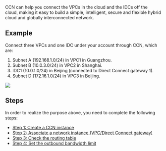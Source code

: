 
CCN can help you connect the VPCs in the cloud and the IDCs off the cloud, making it easy to build a simple, intelligent, secure and flexible hybrid cloud and globally interconnected network.
## Example
Connect three VPCs and one IDC under your account through CCN, which are: 
1. Subnet A (192.168.1.0/24) in VPC1 in Guangzhou.
2. Subnet B (10.0.3.0/24) in VPC2 in Shanghai.
3. IDC1 (10.0.1.0/24) in Beijing (connected to Direct Connect gateway 1).
4. Subnet D (172.16.1.0/24) in VPC3 in Beijing.

![](https://main.qcloudimg.com/raw/1ad42871765d9503dab3740612cd85e6.png)

## Steps
In order to realize the purpose above, you need to complete the following steps:
- [Step 1: Create a CCN instance](/document/product/877/18764)
- [Step 2: Associate a network instance (VPC/Direct Connect gateway)](/document/product/877/18765)
- [Step 3: Check the routing table](/document/product/877/18766)
- [Step 4: Set the outbound bandwidth limit](/document/product/877/18767)

